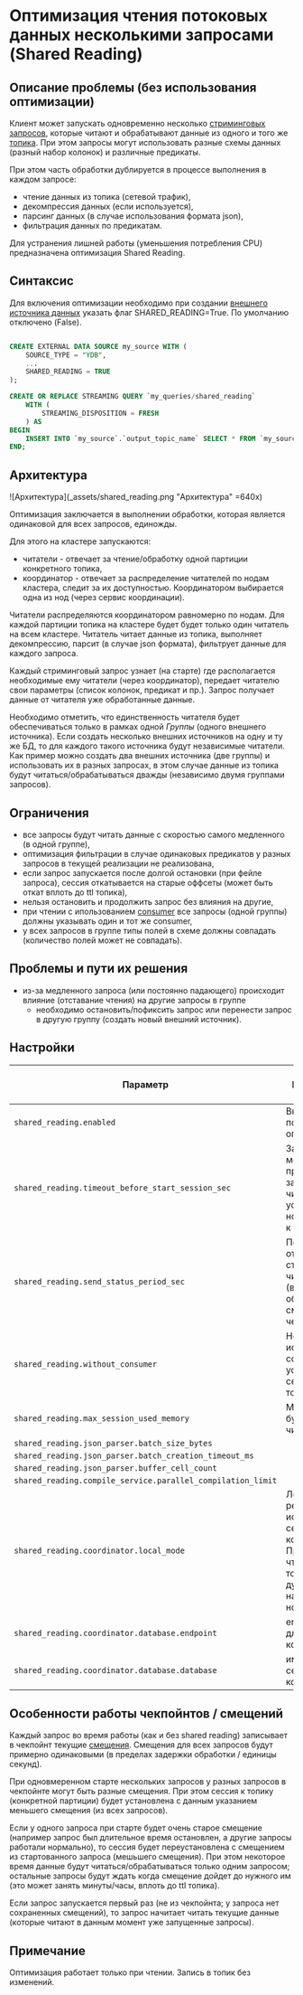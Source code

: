 # Оптимизация чтения потоковых данных несколькими запросами (Shared Reading)

## Описание проблемы (без использования оптимизации)

Клиент может запускать одновременно несколько [стриминговых запросов](./streaming), которые читают и обрабатывают данные из одного и того же  [топика](./concepts/topic). При этом запросы могут использовать разные схемы данных (разный набор колонок) и различные предикаты.

При этом часть обработки дублируется в процессе выполнения в каждом запросе:

- чтение данных из топика (сетевой трафик),
- декомпрессия данных (если используется),
- парсинг данных (в случае использования формата json),
- фильтрация данных по предикатам.

Для устранения лишней работы (уменьшения потребления CPU) предназначена оптимизация Shared Reading.

## Синтаксис

Для включения оптимизации необходимо при создании [внешнего источника данных](concepts/datamodel/external_data_source) указать флаг SHARED_READING=True. По умолчанию отключено (False).

```sql

CREATE EXTERNAL DATA SOURCE my_source WITH (
    SOURCE_TYPE = "YDB",
    ...
    SHARED_READING = TRUE
);

CREATE OR REPLACE STREAMING QUERY `my_queries/shared_reading` 
    WITH (
        STREAMING_DISPOSITION = FRESH
    ) AS
BEGIN
    INSERT INTO `my_source`.`output_topic_name` SELECT * FROM `my_source`.`input_topic_name`;
END;
```

## Архитектура

![Архитектура](_assets/shared_reading.png "Архитектура" =640x)

Оптимизация заключается в выполнении обработки, которая является одинаковой для всех запросов, единожды.

Для этого на кластере запускаются:

- читатели - отвечает за чтение/обработку одной партиции конкретного топика,
- координатор - отвечает за распределение читателей по нодам кластера, следит за их доступностью. Координатором выбирается одна из нод (через сервис координации).

Читатели распределяются координатором равномерно по нодам. Для каждой партиции топика на кластере будет будет только один читатель на всем кластере. Читатель читает данные из топика, выполняет декомпрессию, парсит (в случае json формата), фильтрует данные для каждого запроса.

Каждый стриминговый запрос  узнает (на старте) где располагается необходимые ему читатели (через координатор), передает читателю свои параметры (список колонок, предикат и пр.). Запрос получает данные от читателя уже обработанные данные.

Необходимо отметить, что единственность читателя будет обеспечиваться только в рамках одной *Группы* (одного внешнего источника). Если создать несколько внешних источников на одну и ту же БД, то для каждого такого источника будут независимые читатели. Как пример можно создать два внешних источника (две группы) и использовать их в разных запросах, в этом случае данные из топика будут читаться/обрабатываться дважды (независимо двумя группами запросов).

## Ограничения

- все запросы будут читать данные с скоростью самого медленного (в одной группе),
- оптимизация фильтрации в случае одинаковых предикатов у разных запросов в текущей реализации не реализована,
- если запрос запускается после долгой остановки (при фейле запроса), сессия откатывается на старые оффсеты (может быть откат вплоть до ttl топика),
- нельзя остановить и продолжить запрос без влияния на другие,
- при чтении с ипользованием [consumer](/concepts/topic#consumer) все запросы (одной группы) должны указывать один и тот же consumer,
- у всех запросов в группе типы полей в схеме должны совпадать (количество полей может не совпадать).

## Проблемы и пути их решения

- из-за медленного запроса (или постоянно падающего) происходит влияние (отставание чтения) на другие запросы в группе
  - необходимо остановить/пофиксить запрос или перенести запрос в другую группу (создать новый внешний источник).

## Настройки

| Параметр | Назначение | Значение по умолчаню |
|----------|------------|----------------------|
| `shared_reading.enabled` | Включение поддержки оптимизации | false |
| `shared_reading.timeout_before_start_session_sec` | Задержка между приходом запроса к читателю и установкой новой сессии к топику  | 0 |
| `shared_reading.send_status_period_sec` | Период отправки статистики от читателя (влияет на обновление смещений в чекпойнтах ) | 3 (???) |
| `shared_reading.without_consumer` | Не использовать consumer при установке сессии к топику | false |
| `shared_reading.max_session_used_memory` | Макс. размер буфера в читателе | 16MB (???) |
| `shared_reading.json_parser.batch_size_bytes` |  | |
| `shared_reading.json_parser.batch_creation_timeout_ms` |  |  |
| `shared_reading.json_parser.buffer_cell_count` |  |  |
| `shared_reading.compile_service.parallel_compilation_limit` |  |  |
| `shared_reading.coordinator.local_mode` | Локальный режим (не используется сервис координации). При этом чтение из топика будет дублироваться на каждой ноде  | false |
| `shared_reading.coordinator.database.endpoint` | endpoint бд для сервиса координации |  |
| `shared_reading.coordinator.database.database` | имя бд для сервиса координации |  |

## Особенности работы чекпойнтов / смещений

Каждый запрос во время работы (как и без shared reading) записывает в чекпойнт текущие [смещения](concepts/topic#consumer-offset). Смещения для всех запросов будут примерно одинаковыми (в пределах задержки обработки / единицы секунд).

При одновмеренном старте нескольких запросов у разных запросов в чекпойнте могут быть разные смещения. При этом сессия к топику (конкретной партиции) будет установлена с данным указанием меньшего смещения (из всех запросов).

Если у одного запроса при старте будет очень старое смещение (например запрос был длительное время остановлен, а другие запросы работали нормально), то сессия будет переустановлена с смещением из стартованного запроса (мешьшего смещения). При этом некоторое время данные будут читаться/обрабатываться только одним запросом; остальные запросы будут ждать когда смещение дойдет до нужного им (это может занять минуты/часы, вплоть до ttl топика).

Если запрос запускается первый раз (не из чекпойнта; у запроса нет сохраненных смещений), то запрос начитает читать текущие данные (которые читают в данным момент уже запущенные запросы).

## Примечание

Оптимизация работает только при чтении. Запись в топик без изменений.
